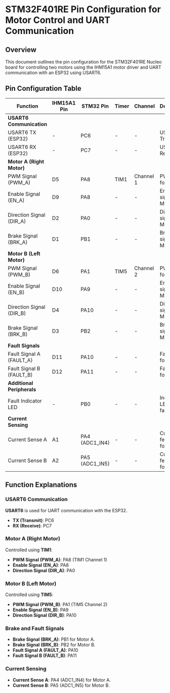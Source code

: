 # STM32F401RE Pin Configuration for Motor Control and UART Communication

## Overview

This document outlines the pin configuration for the STM32F401RE Nucleo board for controlling two motors using the IHM15A1 motor driver and UART communication with an ESP32 using USART6.

## Pin Configuration Table

| Function                  | IHM15A1 Pin | STM32 Pin  | Timer   | Channel       | Description                      |
|---------------------------|-------------|------------|---------|---------------|----------------------------------|
| **USART6 Communication**  |             |            |         |               |                                  |
| USART6 TX (ESP32)         | -           | PC6        | -       | -             | USART6 Transmit                  |
| USART6 RX (ESP32)         | -           | PC7        | -       | -             | USART6 Receive                   |
| **Motor A (Right Motor)** |             |            |         |               |                                  |
| PWM Signal (PWM_A)        | D5          | PA8        | TIM1    | Channel 1     | PWM signal for Motor A           |
| Enable Signal (EN_A)      | D9          | PA8        | -       | -             | Enable signal for Motor A        |
| Direction Signal (DIR_A)  | D2          | PA0        | -       | -             | Direction signal for Motor A     |
| Brake Signal (BRK_A)      | D1          | PB1        | -       | -             | Brake signal for Motor A         |
| **Motor B (Left Motor)**  |             |            |         |               |                                  |
| PWM Signal (PWM_B)        | D6          | PA1        | TIM5    | Channel 2     | PWM signal for Motor B           |
| Enable Signal (EN_B)      | D10         | PA9        | -       | -             | Enable signal for Motor B        |
| Direction Signal (DIR_B)  | D4          | PA10       | -       | -             | Direction signal for Motor B     |
| Brake Signal (BRK_B)      | D3          | PB2        | -       | -             | Brake signal for Motor B         |
| **Fault Signals**         |             |            |         |               |                                  |
| Fault Signal A (FAULT_A)  | D11         | PA10       | -       | -             | Fault signal for Motor A         |
| Fault Signal B (FAULT_B)  | D12         | PA11       | -       | -             | Fault signal for Motor B         |
| **Additional Peripherals**|             |            |         |               |                                  |
| Fault Indicator LED       | -           | PB0        | -       | -             | Indicator LED for faults         |
| **Current Sensing**       |             |            |         |               |                                  |
| Current Sense A           | A1          | PA4 (ADC1_IN4) | -   | -             | Current feedback for Motor A     |
| Current Sense B           | A2          | PA5 (ADC1_IN5) | -   | -             | Current feedback for Motor B     |

## Function Explanations

### USART6 Communication

**USART6** is used for UART communication with the ESP32.

- **TX (Transmit)**: PC6
- **RX (Receive)**: PC7

### Motor A (Right Motor)

Controlled using **TIM1**:

- **PWM Signal (PWM_A)**: PA8 (TIM1 Channel 1)
- **Enable Signal (EN_A)**: PA8
- **Direction Signal (DIR_A)**: PA0

### Motor B (Left Motor)

Controlled using **TIM5**:

- **PWM Signal (PWM_B)**: PA1 (TIM5 Channel 2)
- **Enable Signal (EN_B)**: PA9
- **Direction Signal (DIR_B)**: PA10

### Brake and Fault Signals

- **Brake Signal (BRK_A)**: PB1 for Motor A.
- **Brake Signal (BRK_B)**: PB2 for Motor B.
- **Fault Signal A (FAULT_A)**: PA10
- **Fault Signal B (FAULT_B)**: PA11

### Current Sensing

- **Current Sense A**: PA4 (ADC1_IN4) for Motor A.
- **Current Sense B**: PA5 (ADC1_IN5) for Motor B.
